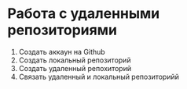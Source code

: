 # Работа с удаленными репозиториями
1. Создать аккаун на Github
2. Создать локальный репозиторий
3. Создать удаленный репохиторий
4. Связать удаленный и локальный репозиторийй
